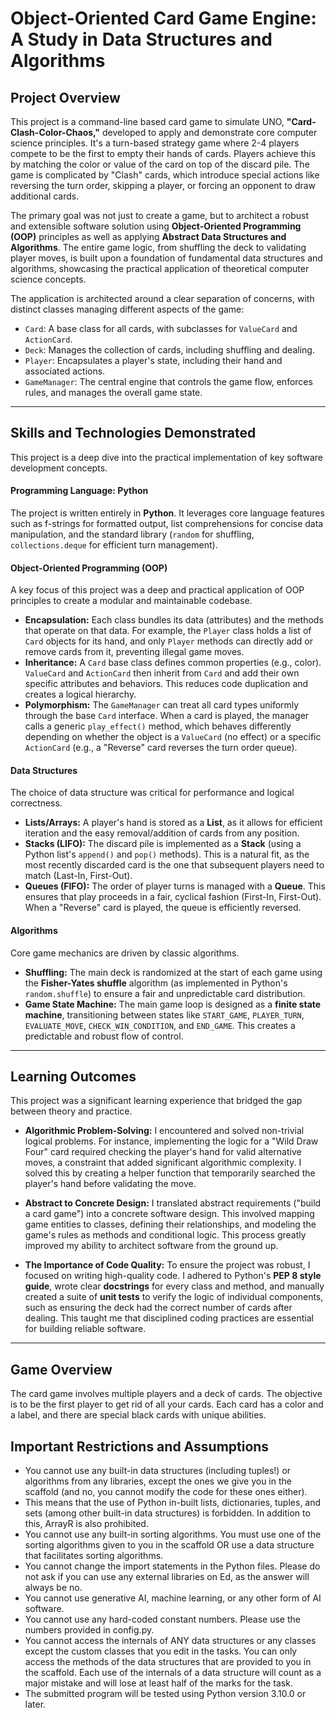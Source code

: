# Object-Oriented Card Game Engine: A Study in Data Structures and Algorithms

## Project Overview

This project is a command-line based card game to simulate UNO, **"Card-Clash-Color-Chaos,"** developed to apply and demonstrate core computer science principles. It's a turn-based strategy game where 2-4 players compete to be the first to empty their hands of cards. Players achieve this by matching the color or value of the card on top of the discard pile. The game is complicated by "Clash" cards, which introduce special actions like reversing the turn order, skipping a player, or forcing an opponent to draw additional cards.

The primary goal was not just to create a game, but to architect a robust and extensible software solution using **Object-Oriented Programming (OOP)** principles as well as applying **Abstract Data Structures and Algorithms**. The entire game logic, from shuffling the deck to validating player moves, is built upon a foundation of fundamental data structures and algorithms, showcasing the practical application of theoretical computer science concepts.


The application is architected around a clear separation of concerns, with distinct classes managing different aspects of the game:
* `Card`: A base class for all cards, with subclasses for `ValueCard` and `ActionCard`.
* `Deck`: Manages the collection of cards, including shuffling and dealing.
* `Player`: Encapsulates a player's state, including their hand and associated actions.
* `GameManager`: The central engine that controls the game flow, enforces rules, and manages the overall game state.

---

## Skills and Technologies Demonstrated

This project is a deep dive into the practical implementation of key software development concepts.

#### **Programming Language: Python**
The project is written entirely in **Python**. It leverages core language features such as f-strings for formatted output, list comprehensions for concise data manipulation, and the standard library (`random` for shuffling, `collections.deque` for efficient turn management).

#### **Object-Oriented Programming (OOP)**
A key focus of this project was a deep and practical application of OOP principles to create a modular and maintainable codebase.
* **Encapsulation:** Each class bundles its data (attributes) and the methods that operate on that data. For example, the `Player` class holds a list of `Card` objects for its hand, and only `Player` methods can directly add or remove cards from it, preventing illegal game moves.
* **Inheritance:** A `Card` base class defines common properties (e.g., color). `ValueCard` and `ActionCard` then inherit from `Card` and add their own specific attributes and behaviors. This reduces code duplication and creates a logical hierarchy.
* **Polymorphism:** The `GameManager` can treat all card types uniformly through the base `Card` interface. When a card is played, the manager calls a generic `play_effect()` method, which behaves differently depending on whether the object is a `ValueCard` (no effect) or a specific `ActionCard` (e.g., a "Reverse" card reverses the turn order queue).

#### **Data Structures**
The choice of data structure was critical for performance and logical correctness.
* **Lists/Arrays:** A player's hand is stored as a **List**, as it allows for efficient iteration and the easy removal/addition of cards from any position.
* **Stacks (LIFO):** The discard pile is implemented as a **Stack** (using a Python list's `append()` and `pop()` methods). This is a natural fit, as the most recently discarded card is the one that subsequent players need to match (Last-In, First-Out).
* **Queues (FIFO):** The order of player turns is managed with a **Queue**. This ensures that play proceeds in a fair, cyclical fashion (First-In, First-Out). When a "Reverse" card is played, the queue is efficiently reversed.

#### **Algorithms**
Core game mechanics are driven by classic algorithms.
* **Shuffling:** The main deck is randomized at the start of each game using the **Fisher-Yates shuffle** algorithm (as implemented in Python's `random.shuffle`) to ensure a fair and unpredictable card distribution.
* **Game State Machine:** The main game loop is designed as a **finite state machine**, transitioning between states like `START_GAME`, `PLAYER_TURN`, `EVALUATE_MOVE`, `CHECK_WIN_CONDITION`, and `END_GAME`. This creates a predictable and robust flow of control.

---

## Learning Outcomes

This project was a significant learning experience that bridged the gap between theory and practice.

* **Algorithmic Problem-Solving:** I encountered and solved non-trivial logical problems. For instance, implementing the logic for a "Wild Draw Four" card required checking the player's hand for valid alternative moves, a constraint that added significant algorithmic complexity. I solved this by creating a helper function that temporarily searched the player's hand before validating the move.

* **Abstract to Concrete Design:** I translated abstract requirements ("build a card game") into a concrete software design. This involved mapping game entities to classes, defining their relationships, and modeling the game's rules as methods and conditional logic. This process greatly improved my ability to architect software from the ground up.

* **The Importance of Code Quality:** To ensure the project was robust, I focused on writing high-quality code. I adhered to Python's **PEP 8 style guide**, wrote clear **docstrings** for every class and method, and manually created a suite of **unit tests** to verify the logic of individual components, such as ensuring the deck had the correct number of cards after dealing. This taught me that disciplined coding practices are essential for building reliable software.

---

## Game Overview
The card game involves multiple players and a deck of cards. The objective is to be the first player to get rid of all your cards. Each card has a color and a label, and there are special black cards with unique abilities.

## Important Restrictions and Assumptions
- You cannot use any built-in data structures (including tuples!) or algorithms from any libraries, except the ones we give you in the scaffold (and no, you cannot modify the code for these ones either). 
- This means that the use of Python in-built lists, dictionaries, tuples, and sets (among other built-in data structures) is forbidden. In addition to this, ArrayR is also prohibited.
- You cannot use any built-in sorting algorithms. You must use one of the sorting algorithms given to you in the scaffold OR use a data structure that facilitates sorting algorithms.
- You cannot change the import statements in the Python files. Please do not ask if you can use any external libraries on Ed, as the answer will always be no.
- You cannot use generative AI, machine learning, or any other form of AI software.
- You cannot use any hard-coded constant numbers. Please use the numbers provided in config.py.
- You cannot access the internals of ANY data structures or any classes except the custom classes that you edit in the tasks. You can only access the methods of the data structures that are provided to you in the scaffold. Each use of the internals of a data structure will count as a major mistake and will lose at least half of the marks for the task.
- The submitted program will be tested using Python version 3.10.0 or later.
